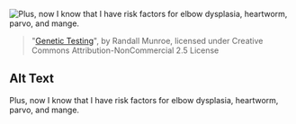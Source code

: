 ![Plus, now I know that I have risk factors for elbow dysplasia, heartworm, parvo, and mange.](https://imgs.xkcd.com/comics/genetic_testing.png)
> "[Genetic Testing](https://xkcd.com/1706/)", by Randall Munroe, licensed under Creative Commons Attribution-NonCommercial 2.5 License

## Alt Text
Plus, now I know that I have risk factors for elbow dysplasia, heartworm, parvo, and mange.
